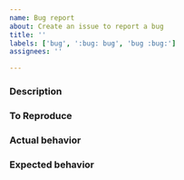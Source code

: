 ```yaml
---
name: Bug report
about: Create an issue to report a bug
title: ''
labels: ['bug', ':bug: bug', 'bug :bug:']
assignees: ''

---
```


### Description
<!-- Write a general description of the bug. This section can be removed if the other sections cover it all. -->

### To Reproduce
<!--
 - Write a list of steps here so that someone else can reproduce the bug
 - Include versions of tools and inputs
 -->

### Actual behavior
<!-- Write what happened here -->

### Expected behavior
<!-- Write what you expected to happen here -->
